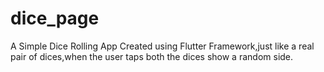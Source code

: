 # dice_page

A Simple Dice Rolling App Created using Flutter Framework,just like a real pair of dices,when the user taps 
both the dices show a random side.

